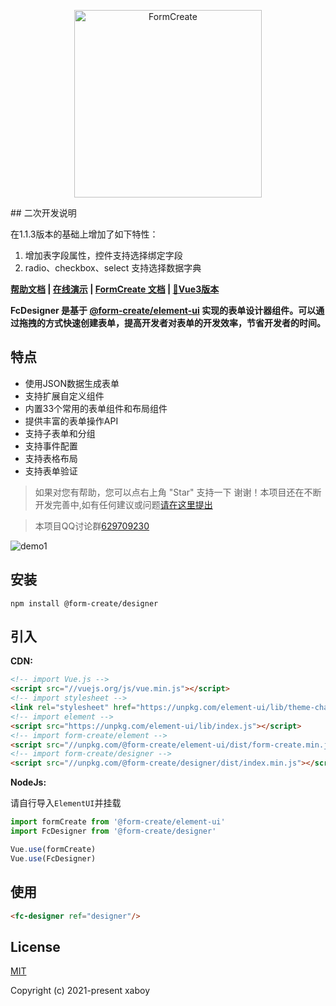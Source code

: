 <p align="center">
    <a href="https://www.form-create.com">
        <img width="300" alt="FormCreate" src="https://static.form-create.com/file/img/info-logo2.png">
    </a>
</p>
## 二次开发说明

在1.1.3版本的基础上增加了如下特性：

1. 增加表字段属性，控件支持选择绑定字段
2. radio、checkbox、select 支持选择数据字典

**[帮助文档](https://view.form-create.com/) | [在线演示](https://form-create.com/designer?fr=github) | [FormCreate 文档](https://form-create.com/v2/guide/) | [🌈Vue3版本](https://github.com/xaboy/form-create-designer/tree/next)**

**FcDesigner 是基于 [@form-create/element-ui](https://github.com/xaboy/form-create) 实现的表单设计器组件。可以通过拖拽的方式快速创建表单，提高开发者对表单的开发效率，节省开发者的时间。**

## 特点
- 使用JSON数据生成表单
- 支持扩展自定义组件
- 内置33个常用的表单组件和布局组件
- 提供丰富的表单操作API
- 支持子表单和分组
- 支持事件配置
- 支持表格布局
- 支持表单验证

> 如果对您有帮助，您可以点右上角 "Star" 支持一下 谢谢！本项目还在不断开发完善中,如有任何建议或问题[请在这里提出](https://github.com/xaboy/form-create-designer/issues/new)

> 本项目QQ讨论群[629709230](https://jq.qq.com/?_wv=1027&k=F1FlEFIV)


![demo1](https://static.form-create.com/file/img/open-designer.jpg)

## 安装

```shell
npm install @form-create/designer
```

## 引入

**CDN:**

```html
<!-- import Vue.js -->
<script src="//vuejs.org/js/vue.min.js"></script>
<!-- import stylesheet -->
<link rel="stylesheet" href="https://unpkg.com/element-ui/lib/theme-chalk/index.css">
<!-- import element -->
<script src="https://unpkg.com/element-ui/lib/index.js"></script>
<!-- import form-create/element -->
<script src="//unpkg.com/@form-create/element-ui/dist/form-create.min.js"></script>
<!-- import form-create/designer -->
<script src="//unpkg.com/@form-create/designer/dist/index.min.js"></script>
```

**NodeJs:**

请自行导入`ElementUI`并挂载

```js
import formCreate from '@form-create/element-ui'
import FcDesigner from '@form-create/designer'

Vue.use(formCreate)
Vue.use(FcDesigner)
```

## 使用

```html
<fc-designer ref="designer"/>
```

## License

[MIT](http://opensource.org/licenses/MIT)

Copyright (c) 2021-present xaboy
